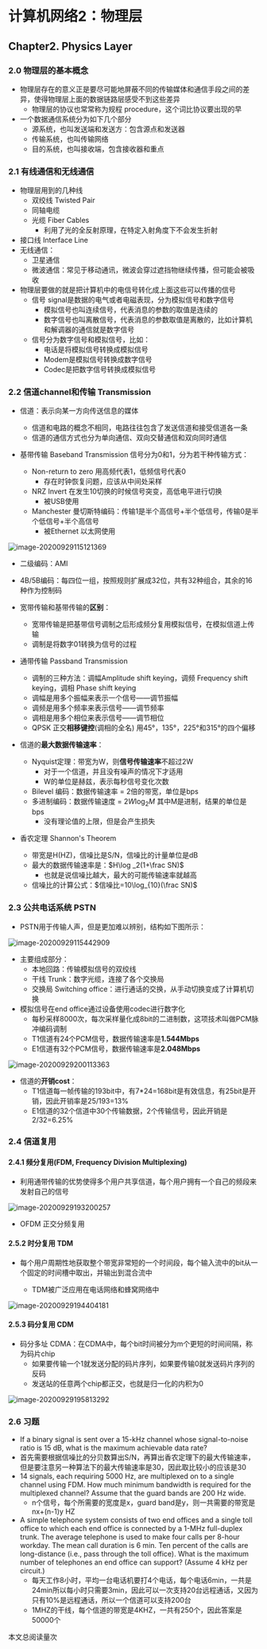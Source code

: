 # 计算机网络2：物理层

## Chapter2.  Physics Layer

### 2.0 物理层的基本概念

- 物理层存在的意义正是要尽可能地屏蔽不同的传输媒体和通信手段之间的差异，使得物理层上面的数据链路层感受不到这些差异
  - 物理层的协议也常常称为规程 procedure，这个词比协议要出现的早
- 一个数据通信系统分为如下几个部分
  - 源系统，也叫发送端和发送方：包含源点和发送器
  - 传输系统，也叫传输网络
  - 目的系统，也叫接收端，包含接收器和重点

### 2.1 有线通信和无线通信

- 物理层用到的几种线
  - 双绞线 Twisted Pair
  - 同轴电缆
  - 光缆 Fiber Cables
    - 利用了光的全反射原理，在特定入射角度下不会发生折射
- 接口线 Interface Line
- 无线通信：
  - 卫星通信
  - 微波通信：常见于移动通讯，微波会穿过遮挡物继续传播，但可能会被吸收
- 物理层要做的就是把计算机中的电信号转化成上面这些可以传播的信号
  - 信号 signal是数据的电气或者电磁表现，分为模拟信号和数字信号
    - 模拟信号也叫连续信号，代表消息的参数的取值是连续的
    - 数字信号也叫离散信号，代表消息的参数取值是离散的，比如计算机和解调器的通信就是数字信号
  - 信号分为数字信号和模拟信号，比如：
    - 电话是将模拟信号转换成模拟信号
    - Modem是模拟信号转换成数字信号
    - Codec是把数字信号转换成模拟信号

### 2.2 信道channel和传输 Transmission

- 信道：表示向某一方向传送信息的媒体
  - 信道和电路的概念不相同，电路往往包含了发送信道和接受信道各一条
  - 信道的通信方式也分为单向通信、双向交替通信和双向同时通信

- 基带传输 Baseband Transmission 信号分为0和1，分为若干种传输方式：

  - Non-return to zero 用高频代表1，低频信号代表0
    - 存在时钟恢复问题，应该从中间处采样
  - NRZ Invert 在发生10切换的时候信号突变，高低电平进行切换
    - 被USB使用
  - Manchester 曼切斯特编码：传输1是半个高信号+半个低信号，传输0是半个低信号+半个高信号
    - 被Ethernet 以太网使用

![image-20200929115121369](./static/image-20200929115121369.png)
  - 二级编码：AMI
  - 4B/5B编码：每四位一组，按照规则扩展成32位，共有32种组合，其余的16种作为控制码

  - 宽带传输和基带传输的**区别**：
    - 宽带传输是把基带信号调制之后形成频分复用模拟信号，在模拟信道上传输
    - 调制是将数字01转换为信号的过程

- 通带传输 Passband Transmission

  - 调制的三种方法：调幅Amplitude shift keying，调频 Frequency shift keying，调相 Phase shift keying
  - 调幅是用多个振幅来表示一个信号——调节振幅
  - 调频是用多个频率来表示信号——调节频率
  - 调相是用多个相位来表示信号——调节相位
  - QPSK 正交**相移键控**(调相的全名) 用45°，135°，225°和315°的四个偏移

- 信道的**最大数据传输速率**：

  - Nyquist定理：带宽为W，则**信号传输速率**不超过2W
    - 对于一个信道，并且没有噪声的情况下才适用
    - W的单位是赫兹，表示每秒信号变化次数
  - Bilevel 编码：数据传输速率 = 2倍的带宽，单位是bps
  - 多进制编码：数据传输速度 =  $2W\log_2M$ 其中M是进制，结果的单位是bps
    - 没有理论值的上限，但是会产生损失

- 香农定理 Shannon's Theorem

  - 带宽是H(HZ)，信噪比是S/N，信噪比的计量单位是dB
  - 最大的数据传输速率是：$H\log _2(1+\frac SN)$ 
    - 也就是说信噪比越大，最大的可能传输速率就越高
  - 信噪比的计算公式：$信噪比=10\log_{10}(\frac SN)$  



### 2.3 公共电话系统 PSTN

- PSTN用于传输人声，但是更加难以辨别，结构如下图所示：

![image-20200929115442909](./static/image-20200929115442909.png)
  - 主要组成部分：
    - 本地回路：传输模拟信号的双绞线
    - 干线 Trunk：数字光缆，连接了各个交换局
    - 交换局 Switching office：进行通话的交换，从手动切换变成了计算机切换
  - 模拟信号在end office通过设备使用codec进行数字化
    - 每秒采样8000次，每次采样量化成8bit的二进制数，这项技术叫做PCM脉冲编码调制
    - T1信道有24个PCM信号，数据传输速率是**1.544Mbps** 
    - E1信道有32个PCM信号，数据传输速率是**2.048Mbps** 
  
![image-20200929200113363](./static/image-20200929200113363.png)  
  - 信道的**开销cost**：
    - T1信道每一帧传输的193bit中，有7*24=168bit是有效信息，有25bit是开销，因此开销率是25/193=13%
    - E1信道的32个信道中30个传输数据，2个传输信号，因此开销是2/32=6.25%



### 2.4 信道复用

#### 2.4.1 频分复用(FDM, Frequency Division Multiplexing)

- 利用通带传输的优势使得多个用户共享信道，每个用户拥有一个自己的频段来发射自己的信号

![image-20200929193200257](./static/image-20200929193200257.png)
  - OFDM 正交分频复用

#### 2.5.2 时分复用 TDM

- 每个用户周期性地获取整个带宽非常短的一个时间段，每个输入流中的bit从一个固定的时间槽中取出，并输出到混合流中

  - TDM被广泛应用在电话网络和蜂窝网络中

![image-20200929194404181](./static/image-20200929194404181.png)
#### 2.5.3 码分复用 CDM

- 码分多址 CDMA：在CDMA中，每个bit时间被分为m个更短的时间间隔，称为码片chip
  - 如果要传输一个1就发送分配的码片序列，如果要传输0就发送码片序列的反码
  - 发送站的任意两个chip都正交，也就是归一化的内积为0

![image-20200929195813292](./static/image-20200929195813292.png)


### 2.6 习题

-  If a binary signal is sent over a 15-kHz channel whose signal-to-noise ratio is 15 dB, what is the maximum achievable data rate?
  - 首先需要根据信噪比的分贝数算出S/N，再算出香农定理下的最大传输速率，但是要注意另一种算法下的最大传输速率是30，因此取比较小的应该是30
- 14 signals, each requiring 5000 Hz, are multiplexed on to a single channel using FDM. How much minimum bandwidth is required for the multiplexed channel? Assume that the guard bands are 200 Hz wide.
  - n个信号，每个所需要的宽度是x，guard band是y，则一共需要的带宽是nx+(n-1)y HZ
- A simple telephone system consists of two end offices and a single toll office to which each end office is connected by a 1-MHz full-duplex trunk. The average telephone is used to make four calls per 8-hour workday. The mean call duration is 6 min. Ten percent of the calls are long-distance (i.e., pass through the toll office). What is the maximum number of telephones an end office can support? (Assume 4 kHz per circuit.)
  - 每天工作8小时，平均一台电话机要打4个电话，每个电话6min，一共是24min所以每小时只需要3min，因此可以一次支持20台远程通话，又因为只有10%是远程通话，所以一个信道可以支持200台
  - 1MHZ的干线，每个信道的带宽是4KHZ，一共有250个，因此答案是50000个

<span id="busuanzi_container_page_pv">本文总阅读量<span id="busuanzi_value_page_pv"></span>次</span>
